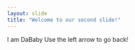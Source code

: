 ```yaml
---
layout: slide
title: "Welcome to our second slide!"
---
```

I am DaBaby
Use the left arrow to go back!

